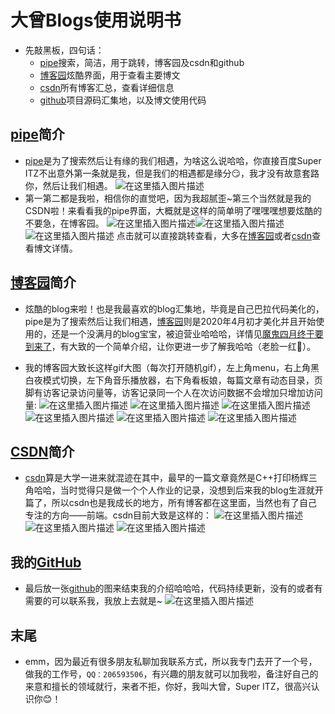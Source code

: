 # 大曾Blogs使用说明书
* 先敲黑板，四句话：
   * [pipe](http://pipe.b3log.org/blogs/DDDZ)搜索，简洁，用于跳转，博客园及csdn和github
    * [博客园](https://www.cnblogs.com/Three-Z/)炫酷界面，用于查看主要博文
    * [csdn](https://blog.csdn.net/Z269571627)所有博客汇总，查看详细信息
    * [github](https://github.com/269571627/MyGit/tree/web)项目源码汇集地，以及博文使用代码
## [pipe](http://pipe.b3log.org/blogs/DDDZ)简介
* [pipe](http://pipe.b3log.org/blogs/DDDZ)是为了搜索然后让有缘的我们相遇，为啥这么说哈哈，你直接百度Super ITZ不出意外第一条就是我，但是我们的相遇都是缘分😏，我才没有故意套路你，然后让我们相遇。
  ![在这里插入图片描述](https://img-blog.csdnimg.cn/20200412001400246.png?x-oss-process=image/watermark,type_ZmFuZ3poZW5naGVpdGk,shadow_10,text_aHR0cHM6Ly9ibG9nLmNzZG4ubmV0L1oyNjk1NzE2Mjc=,size_16,color_FFFFFF,t_70)
* 第一第二都是我啦，相信你的直觉吧，因为我超腻歪~第三个当然就是我的CSDN啦！来看看我的pipe界面，大概就是这样的简单明了嘿嘿嘿想要炫酷的不要急，在博客园。
  ![在这里插入图片描述](https://img-blog.csdnimg.cn/20200412001710424.png?x-oss-process=image/watermark,type_ZmFuZ3poZW5naGVpdGk,shadow_10,text_aHR0cHM6Ly9ibG9nLmNzZG4ubmV0L1oyNjk1NzE2Mjc=,size_16,color_FFFFFF,t_70)![在这里插入图片描述](https://img-blog.csdnimg.cn/20200412002211164.png?x-oss-process=image/watermark,type_ZmFuZ3poZW5naGVpdGk,shadow_10,text_aHR0cHM6Ly9ibG9nLmNzZG4ubmV0L1oyNjk1NzE2Mjc=,size_16,color_FFFFFF,t_70)
  ![在这里插入图片描述](https://img-blog.csdnimg.cn/202004120039179.png)
  点击就可以直接跳转查看，大多在[博客园](https://www.cnblogs.com/Three-Z/)或者[csdn](https://blog.csdn.net/Z269571627)查看博文详情。

## [博客园](https://www.cnblogs.com/Three-Z/)简介

* 炫酷的blog来啦！也是我最喜欢的blog汇集地，毕竟是自己巴拉代码美化的，pipe是为了搜索然后让我们相遇，[博客园](https://www.cnblogs.com/Three-Z/)则是2020年4月初才美化并且开始使用的，还是一个没满月的blog宝宝，被迫营业哈哈哈，详情见[魔鬼四月终于要到来了](https://www.cnblogs.com/Three-Z/p/QQ---269571627.html)，有大致的一个简单介绍，让你更进一步了解我哈哈（老脸一红🐷）。

* 我的博客园大致长这样gif大图（每次打开随机gif），左上角menu，右上角黑白夜模式切换，左下角音乐播放器，右下角看板娘，每篇文章有动态目录，页脚有访客记录访问量等，访客记录同一个人在次访问数据不会增加只增加访问量:
  ![在这里插入图片描述](https://img-blog.csdnimg.cn/20200412003055818.png?x-oss-process=image/watermark,type_ZmFuZ3poZW5naGVpdGk,shadow_10,text_aHR0cHM6Ly9ibG9nLmNzZG4ubmV0L1oyNjk1NzE2Mjc=,size_16,color_FFFFFF,t_70)
  ![在这里插入图片描述](https://img-blog.csdnimg.cn/20200412002651208.png?x-oss-process=image/watermark,type_ZmFuZ3poZW5naGVpdGk,shadow_10,text_aHR0cHM6Ly9ibG9nLmNzZG4ubmV0L1oyNjk1NzE2Mjc=,size_16,color_FFFFFF,t_70)
  ![在这里插入图片描述](https://img-blog.csdnimg.cn/20200412002738409.png?x-oss-process=image/watermark,type_ZmFuZ3poZW5naGVpdGk,shadow_10,text_aHR0cHM6Ly9ibG9nLmNzZG4ubmV0L1oyNjk1NzE2Mjc=,size_16,color_FFFFFF,t_70)
  ![在这里插入图片描述](https://img-blog.csdnimg.cn/20200412002802748.png?x-oss-process=image/watermark,type_ZmFuZ3poZW5naGVpdGk,shadow_10,text_aHR0cHM6Ly9ibG9nLmNzZG4ubmV0L1oyNjk1NzE2Mjc=,size_16,color_FFFFFF,t_70)
  ![在这里插入图片描述](https://img-blog.csdnimg.cn/20200412002823883.png?x-oss-process=image/watermark,type_ZmFuZ3poZW5naGVpdGk,shadow_10,text_aHR0cHM6Ly9ibG9nLmNzZG4ubmV0L1oyNjk1NzE2Mjc=,size_16,color_FFFFFF,t_70)
  ![在这里插入图片描述](https://img-blog.csdnimg.cn/20200412002924199.png?x-oss-process=image/watermark,type_ZmFuZ3poZW5naGVpdGk,shadow_10,text_aHR0cHM6Ly9ibG9nLmNzZG4ubmV0L1oyNjk1NzE2Mjc=,size_16,color_FFFFFF,t_70)
##  [CSDN](https://blog.csdn.net/Z269571627)简介
* [csdn](https://blog.csdn.net/Z269571627)算是大学一进来就混迹在其中，最早的一篇文章竟然是C++打印杨辉三角哈哈，当时觉得只是做一个个人作业的记录，没想到后来我的blog生涯就开篇了，所以csdn也是我成长的地方，所有博客都在这里面，当然也有了自己专注的方向——前端。csdn目前大致是这样的：
  ![在这里插入图片描述](https://img-blog.csdnimg.cn/20200412004717555.png?x-oss-process=image/watermark,type_ZmFuZ3poZW5naGVpdGk,shadow_10,text_aHR0cHM6Ly9ibG9nLmNzZG4ubmV0L1oyNjk1NzE2Mjc=,size_16,color_FFFFFF,t_70)
  ![在这里插入图片描述](https://img-blog.csdnimg.cn/20200412004757255.png?x-oss-process=image/watermark,type_ZmFuZ3poZW5naGVpdGk,shadow_10,text_aHR0cHM6Ly9ibG9nLmNzZG4ubmV0L1oyNjk1NzE2Mjc=,size_16,color_FFFFFF,t_70)
  ![在这里插入图片描述](https://img-blog.csdnimg.cn/20200412004903189.png?x-oss-process=image/watermark,type_ZmFuZ3poZW5naGVpdGk,shadow_10,text_aHR0cHM6Ly9ibG9nLmNzZG4ubmV0L1oyNjk1NzE2Mjc=,size_16,color_FFFFFF,t_70)
##  我的[GitHub](https://github.com/269571627/MyGit/tree/web)
* 最后放一张[github](https://github.com/269571627/MyGit/tree/web)的图来结束我的介绍哈哈哈，代码持续更新，没有的或者有需要的可以联系我，我放上去就是~
  ![在这里插入图片描述](https://img-blog.csdnimg.cn/20200412005010946.png?x-oss-process=image/watermark,type_ZmFuZ3poZW5naGVpdGk,shadow_10,text_aHR0cHM6Ly9ibG9nLmNzZG4ubmV0L1oyNjk1NzE2Mjc=,size_16,color_FFFFFF,t_70)
## 末尾
* emm，因为最近有很多朋友私聊加我联系方式，所以我专门去开了一个号，做我的工作号，`QQ：206593506`，有兴趣的朋友就可以加我啦，备注好自己的来意和擅长的领域就行，来者不拒，你好，我叫大曾，Super ITZ，很高兴认识你😊！